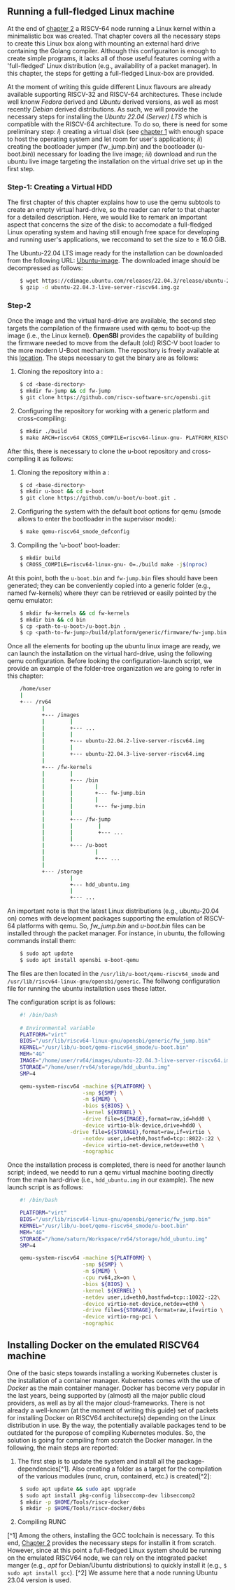 ## Running a full-fledged Linux machine
At the end of [chapter 2](https://github.com/francesco-ismb/LINKS-RISC-V-Cloud-Computing-Ecosystem/blob/main/C02.md) a RISCV-64 node running a Linux kernel within a minimalistic box was created. That chapter covers all the necessary steps to create this Linux box along with mounting an external hard drive containing the Golang compiler. Although this configuraiton is enough to create simple programs, it lacks all of those useful features coming with a 'full-fledged' Linux distribution (e.g., availability of a packet manager). In this chapter, the steps for getting a full-fledged Linux-box are provided.

At the moment of writing this guide different Linux flavours are already available supporting RISCV-32 and RISCV-64 architectures. These include well knonw *Fedora* derived and *Ubuntu* derived versions, as well as most recently *Debian* derived distributions. As such, we will provide the necessary steps for installing the *Ubuntu 22.04 (Server) LTS* which is compatible with the RISCV-64 architecture. To do so, there is need for some preliminary step: *i*) creating a virtual disk (see [chapter 1](https://github.com/francesco-ismb/LINKS-RISC-V-Cloud-Computing-Ecosystem/blob/main/C01.md) with enough space to host the operating system and let room for user's applications; *ii*) creating the bootloader jumper (fw_jump.bin) and the bootloader (u-boot.bin)) necessary for loading the live image; *iii*) download and run the ubuntu live image targeting the installation on the virtual drive set up in the first step.

### Step-1: Creating a Virtual HDD ###
The first chapter of this chapter explains how to use the qemu subtools to create an empty virtual hard-drive, so the reader can refer to that chapter for a detailed description. Here, we would like to remark an important aspect that concerns the size of the disk: to accomodate a full-fledged Linux operating system and having still enough free space for developing and running user's applications, we reccomand to set the size to $\ge$ 16.0 GiB. 

The Ubuntu-22.04 LTS image ready for the installation can be downloaded from the following URL: [Ubuntu-image](https://cdimage.ubuntu.com/releases/22.04.3/release/ubuntu-22.04.3-live-server-riscv64.img.gz). The downloaded image should be decompressed as follows:
```bash
    $ wget https://cdimage.ubuntu.com/releases/22.04.3/release/ubuntu-22.04.3-live-server-riscv64.img.gz
    $ gzip -d ubuntu-22.04.3-live-server-riscv64.img.gz 
```

### Step-2 ####
Once the image and the virtual hard-drive are available, the second step targets the compilation of the firmware used with qemu to boot-up the image (i.e., the Linux kernel). **OpenSBI** provides the capability of building the firmware needed to move from the default (old) RISC-V boot loader to the more modern U-Boot mechanism. The repository is freely available at this [location](https://github.com/riscv-software-src/opensbi.git). The steps necessary to get the binary are as follows:
1. Cloning the repository into a <base-directory>:
```bash
    $ cd <base-directory>
    $ mkdir fw-jump && cd fw-jump
    $ git clone https://github.com/riscv-software-src/opensbi.git
```
2. Configuring the repository for working with a generic platform and cross-compiling:
```bash
    $ mkdir ./build	
    $ make ARCH=riscv64 CROSS_COMPILE=riscv64-linux-gnu- PLATFORM_RISCV_XLEN=64 PLATFORM=generic -O=.build -j$(nproc)
```

After this, there is necessary to clone the u-boot repository and cross-compiling it as follows:
1. Cloning the repository within a <base-directory>:
```bash
    $ cd <base-directory>
    $ mkdir u-boot && cd u-boot
    $ git clone https://github.com/u-boot/u-boot.git .  
```
2. Configuring the system with the default boot options for qemu (smode allows to enter the bootloader in the supervisor mode):
```bash
    $ make qemu-riscv64_smode_defconfig
```
3. Compiling the 'u-boot' boot-loader:
```bash
    $ mkdir build
    $ CROSS_COMPILE=riscv64-linux-gnu- O=./build make -j$(nproc)
```

At this point, both the `u-boot.bin` and `fw-jump.bin` files should have been generated; they can be conveniently copied into a generic folder (e.g., named fw-kernels) where theyr can be retrieved or easily pointed by the qemu emulator:
```bash
    $ mkdir fw-kernels && cd fw-kernels
    $ mkdir bin && cd bin 
    $ cp <path-to-u-boot>/u-boot.bin .
    $ cp <path-to-fw-jump>/build/platform/generic/firmware/fw-jump.bin .
```

Once all the elements for booting up the ubuntu linux image are ready, we can launch the installation on the virtual hard-drive, using the following qemu configuration. Before looking the configuration-launch script, we provide an example of the folder-tree organization we are going to refer in this chapter:
```bash
    /home/user
    |
    +--- /rv64
           |
           +--- /images
           |        |
           |        +--- ...          
           |        |
           |        +--- ubuntu-22.04.2-live-server-riscv64.img
           |        |
           |        +--- ubuntu-22.04.3-live-server-riscv64.img
           |
           +--- /fw-kernels
           |        |
           |        +--- /bin
           |        |       |
           |        |       +--- fw-jump.bin
           |        |       |
           |        |       +--- fw-jump.bin 
           |        |
           |        +--- /fw-jump
           |        |        |
           |        |        +--- ...
           |        |
           |        +--- /u-boot
           |                |
           |                +--- ...
           |
           +--- /storage
                    |
                    +--- hdd_ubuntu.img
                    |
                    +--- ...
```

An important note is that the latest Linux distributions (e.g., ubuntu-20.04 on) comes with development packages supporting the emulation of RISCV-64 platforms with qemu. So, *fw_jump.bin* and *u-boot.bin* files can be installed through the packet manager. For instance, in ubuntu, the following commands install them:
```bash
    $ sudo apt update
    $ sudo apt install opensbi u-boot-qemu
```
The files are then located in the `/usr/lib/u-boot/qemu-riscv64_smode` and `/usr/lib/riscv64-linux-gnu/opensbi/generic`. The follwong configuration file for running the ubuntu installation uses these latter.

The configuration script is as follows:
```bash
    #! /bin/bash
    
    # Environmental variable 
    PLATFORM="virt"
    BIOS="/usr/lib/riscv64-linux-gnu/opensbi/generic/fw_jump.bin"
    KERNEL="/usr/lib/u-boot/qemu-riscv64_smode/u-boot.bin"
    MEM="4G"
    IMAGE="/home/user/rv64/images/ubuntu-22.04.3-live-server-riscv64.img"
    STORAGE="/home/user/rv64/storage/hdd_ubuntu.img"
    SMP=4

    qemu-system-riscv64 -machine ${PLATFORM} \
                        -smp ${SMP} \
                        -m ${MEM} \
                        -bios ${BIOS} \
                        -kernel ${KERNEL} \
                        -drive file=${IMAGE},format=raw,id=hdd0 \
                        -device virtio-blk-device,drive=hdd0 \
	                -drive file=${STORAGE},format=raw,if=virtio \
                        -netdev user,id=eth0,hostfwd=tcp::8022-:22 \
                        -device virtio-net-device,netdev=eth0 \
                        -nographic
```

Once the installation process is completed, there is need for another launch script; indeed, we needd to run a qemu virtual machine booting directly from the main hard-drive (i.e., `hdd_ubuntu.img` in our example). The new launch script is as follows:
```bash
    #! /bin/bash

    PLATFORM="virt"
    BIOS="/usr/lib/riscv64-linux-gnu/opensbi/generic/fw_jump.bin"
    KERNEL="/usr/lib/u-boot/qemu-riscv64_smode/u-boot.bin"
    MEM="4G"
    STORAGE="/home/saturn/Workspace/rv64/storage/hdd_ubuntu.img"
    SMP=4

    qemu-system-riscv64 -machine ${PLATFORM} \
                        -smp ${SMP} \
                        -m ${MEM} \
                        -cpu rv64,zk=on \
                        -bios ${BIOS} \
                        -kernel ${KERNEL} \
                        -netdev user,id=eth0,hostfwd=tcp::10022-:22\
                        -device virtio-net-device,netdev=eth0 \
                        -drive file=${STORAGE},format=raw,if=virtio \
                        -device virtio-rng-pci \
                        -nographic
```

## Installing Docker on the emulated RISCV64 machine
One of the basic steps towards installing a working Kubernetes cluster is the installation of a container manager. Kubernetes comes with the use of *Docker* as the main container manager. Docker has become very popular in the last years, being supported by (almost) all the major public cloud providers, as well as by all the major cloud-frameworks. There is not already a well-known (at the moment of writing this guide) set of packets for installing Docker on RISCV64 architecture(s) depending on the Linux distribution in use. By the way, the potentially available packages tend to be outdated for the puropose of compiling Kubernetes modules. So, the solution is going for compiling from scratch the Docker manager. In the following, the main steps are reported:

1. The first step is to update the system and install all the package-dependencies[^1]. Also creating a folder as a target for the compilation of the various modules (runc, crun, containerd, etc.) is created[^2]:
```bash
    $ sudo apt update && sudo apt upgrade
    $ sudo apt install pkg-config libseccomp-dev libseccomp2
    $ mkdir -p $HOME/Tools/riscv-docker
    $ mkdir -p $HOME/Tools/riscv-docker/debs
```
2. Compiling RUNC

[^1] Among the others, installing the GCC toolchain is necessary. To this end, [Chapter 2](https://github.com/francesco-ismb/LINKS-RISC-V-Cloud-Computing-Ecosystem/blob/main/C02.md) provides the necessary steps for installin it from scratch. However, since at this point a full-fledged Linux system should be running on the emulated RISCV64 node, we can rely on the integrated packet manger (e.g., *apt* for Debian/Ubuntu distributions) to quickly install it (e.g., `$ sudo apt install gcc`).
[^2] We assume here that a node running Ubuntu 23.04 version is used.